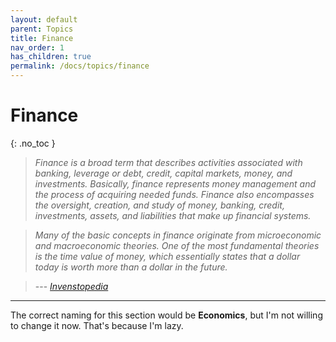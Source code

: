 ```yaml
---
layout: default
parent: Topics
title: Finance
nav_order: 1
has_children: true
permalink: /docs/topics/finance
---
```


# Finance
{: .no_toc }

>  *Finance is a broad term that describes activities associated with banking, leverage or debt, credit, capital markets, money, and investments. Basically, finance represents money management and the process of acquiring needed funds. Finance also encompasses the oversight, creation, and study of money, banking, credit, investments, assets, and liabilities that make up financial systems.*

> *Many of the basic concepts in finance originate from microeconomic and macroeconomic theories. One of the most fundamental theories is the time value of money, which essentially states that a dollar today is worth more than a dollar in the future.*

> --- *[Invenstopedia](https://www.investopedia.com/ask/answers/what-is-finance/)*

---

The correct naming for this section would be __Economics__, but I'm not willing to change it now. That's because I'm lazy.
